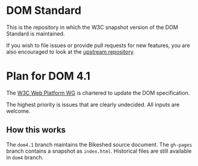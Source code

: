 # DOM Standard

This is the repository in which the W3C snapshot version of the DOM Standard is maintained.

If you wish to file issues or provide pull requests for new features, you are also encouraged to look at the
[upstream repository](https://github.com/whatwg/dom).

# Plan for DOM 4.1

The [W3C Web Platform WG](https://www.w3.org/2016/11/webplatform-charter.html) is chartered to update the DOM specification.

The highest priority is issues that are clearly undecided. All inputs are welcome.  

## How this works

The `dom4.1` branch maintains the Bikeshed source document. The `gh-pages`
branch contains a snapshot as `index.html`. Historical files are still available in `dom4` branch.

